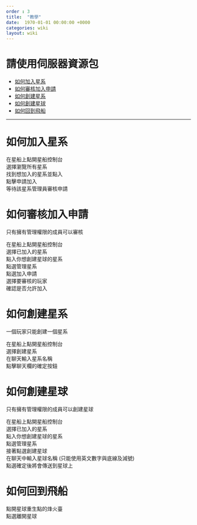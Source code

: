 ```yaml
---
order : 3
title:  "教學"
date:  1970-01-01 00:00:00 +0000
categories: wiki
layout: wiki
---
```


# 請使用伺服器資源包

- [如何加入星系](#如何加入星系)
- [如何審核加入申請](#如何審核加入申請)
- [如何創建星系](#如何創建星系)
- [如何創建星球](#如何創建星球)
- [如何回到飛船](#如何回到飛船)

---

# 如何加入星系

在星船上點開星船控制台  
選擇瀏覽所有星系  
找到想加入的星系並點入  
點擊申請加入  
等待該星系管理員審核申請  

# 如何審核加入申請

只有擁有管理權限的成員可以審核  
  
在星船上點開星船控制台  
選擇已加入的星系  
點入你想創建星球的星系  
點選管理星系  
點選加入申請  
選擇要審核的玩家  
確認是否允許加入  

# 如何創建星系

一個玩家只能創建一個星系  
  
在星船上點開星船控制台  
選擇創建星系  
在聊天輸入星系名稱  
點擊聊天欄的確定按鈕  

# 如何創建星球

只有擁有管理權限的成員可以創建星球  
  
在星船上點開星船控制台  
選擇已加入的星系  
點入你想創建星球的星系  
點選管理星系  
接著點選創建星球  
在聊天中輸入星球名稱 (只能使用英文數字與底線及減號)  
點選確定後將會傳送到星球上  
  
# 如何回到飛船  
  
點開星球重生點的烽火臺  
點選離開星球  